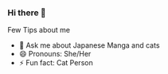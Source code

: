 ### Hi there 👋

Few Tips about me

- 💬 Ask me about Japanese Manga and cats
- 😄 Pronouns: She/Her
- ⚡ Fun fact: Cat Person

